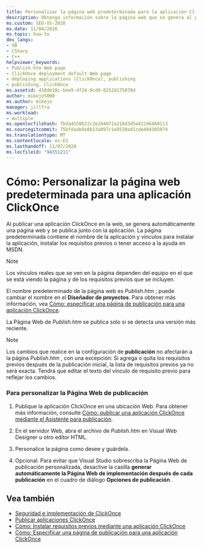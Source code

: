 ```yaml
---
title: Personalizar la página web predeterminada para la aplicación ClickOnce
description: Obtenga información sobre la página web que se genera al publicar una aplicación ClickOnce en la web, que contiene el nombre de la aplicación y otra información.
ms.custom: SEO-VS-2020
ms.date: 11/04/2016
ms.topic: how-to
dev_langs:
- VB
- CSharp
- C++
helpviewer_keywords:
- Publish.htm Web page
- ClickOnce deployment default Web page
- deploying applications [ClickOnce], publishing
- publishing, ClickOnce
ms.assetid: 418de18c-bee9-4f24-9cd9-0252d175070d
author: mikejo5000
ms.author: mikejo
manager: jillfra
ms.workload:
- multiple
ms.openlocfilehash: fbda4558622c2e244071a218d3d5e42196460113
ms.sourcegitcommit: 75bfdaab9a8b23a097c1e8538ed1cde404305974
ms.translationtype: MT
ms.contentlocale: es-ES
ms.lasthandoff: 11/07/2020
ms.locfileid: "94351211"
---
```

# <a name="how-to-customize-the-default-web-page-for-a-clickonce-application"></a>Cómo: Personalizar la página web predeterminada para una aplicación ClickOnce
Al publicar una aplicación ClickOnce en la web, se genera automáticamente una página web y se publica junto con la aplicación. La página predeterminada contiene el nombre de la aplicación y vínculos para instalar la aplicación, instalar los requisitos previos o tener acceso a la ayuda en MSDN.

> [!NOTE]
> Los vínculos reales que se ven en la página dependen del equipo en el que se está viendo la página y de los requisitos previos que se incluyen.

 El nombre predeterminado de la página web es *Publish.htm* ; puede cambiar el nombre en el **Diseñador de proyectos**. Para obtener más información, vea [Cómo: especificar una página de publicación para una aplicación ClickOnce](../deployment/how-to-specify-a-publish-page-for-a-clickonce-application.md).

 La Página Web de *Publish.htm* se publica solo si se detecta una versión más reciente.

> [!NOTE]
> Los cambios que realice en la configuración de **publicación** no afectarán a la página *Publish.htm* , con una excepción: Si agrega o quita los requisitos previos después de la publicación inicial, la lista de requisitos previos ya no será exacta. Tendrá que editar el texto del vínculo de requisito previo para reflejar los cambios.

### <a name="to-customize-the-publish-web-page"></a>Para personalizar la Página Web de publicación

1. Publique la aplicación ClickOnce en una ubicación Web. Para obtener más información, consulte [Cómo: publicar una aplicación ClickOnce mediante el Asistente para publicación](../deployment/how-to-publish-a-clickonce-application-using-the-publish-wizard.md).

2. En el servidor Web, abra el archivo de *Publish.htm* en Visual Web Designer u otro editor HTML.

3. Personalice la página como desee y guárdela.

4. Opcional. Para evitar que Visual Studio sobrescriba la Página Web de publicación personalizada, desactive la casilla **generar automáticamente la Página Web de implementación después de cada publicación** en el cuadro de diálogo **Opciones de publicación** .

## <a name="see-also"></a>Vea también
- [Seguridad e implementación de ClickOnce](../deployment/clickonce-security-and-deployment.md)
- [Publicar aplicaciones ClickOnce](../deployment/publishing-clickonce-applications.md)
- [Cómo: Instalar requisitos previos mediante una aplicación ClickOnce](../deployment/how-to-install-prerequisites-with-a-clickonce-application.md)
- [Cómo: Especificar una página de publicación para una aplicación ClickOnce](../deployment/how-to-specify-a-publish-page-for-a-clickonce-application.md)